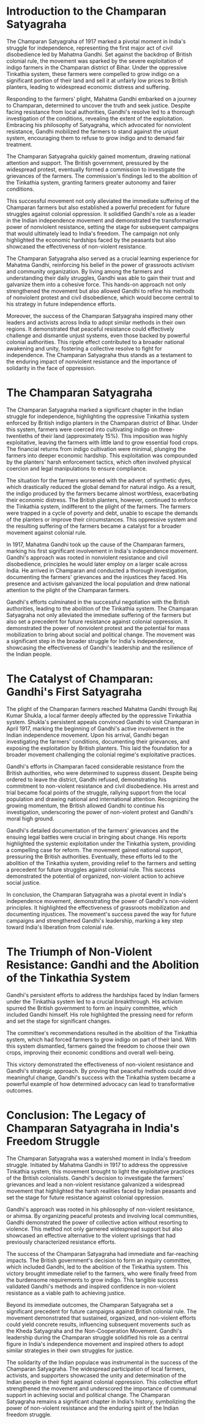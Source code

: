 # Introduction to the Champaran Satyagraha

The Champaran Satyagraha of 1917 marked a pivotal moment in India's struggle for independence, representing the first major act of civil disobedience led by Mahatma Gandhi. Set against the backdrop of British colonial rule, the movement was sparked by the severe exploitation of indigo farmers in the Champaran district of Bihar. Under the oppressive Tinkathia system, these farmers were compelled to grow indigo on a significant portion of their land and sell it at unfairly low prices to British planters, leading to widespread economic distress and suffering.

Responding to the farmers' plight, Mahatma Gandhi embarked on a journey to Champaran, determined to uncover the truth and seek justice. Despite facing resistance from local authorities, Gandhi's resolve led to a thorough investigation of the conditions, revealing the extent of the exploitation. Embracing his philosophy of Satyagraha, which advocated for nonviolent resistance, Gandhi mobilized the farmers to stand against the unjust system, encouraging them to refuse to grow indigo and to demand fair treatment.

The Champaran Satyagraha quickly gained momentum, drawing national attention and support. The British government, pressured by the widespread protest, eventually formed a commission to investigate the grievances of the farmers. The commission's findings led to the abolition of the Tinkathia system, granting farmers greater autonomy and fairer conditions.

This successful movement not only alleviated the immediate suffering of the Champaran farmers but also established a powerful precedent for future struggles against colonial oppression. It solidified Gandhi's role as a leader in the Indian independence movement and demonstrated the transformative power of nonviolent resistance, setting the stage for subsequent campaigns that would ultimately lead to India's freedom. The campaign not only highlighted the economic hardships faced by the peasants but also showcased the effectiveness of non-violent resistance.

The Champaran Satyagraha also served as a crucial learning experience for Mahatma Gandhi, reinforcing his belief in the power of grassroots activism and community organization. By living among the farmers and understanding their daily struggles, Gandhi was able to gain their trust and galvanize them into a cohesive force. This hands-on approach not only strengthened the movement but also allowed Gandhi to refine his methods of nonviolent protest and civil disobedience, which would become central to his strategy in future independence efforts.

Moreover, the success of the Champaran Satyagraha inspired many other leaders and activists across India to adopt similar methods in their own regions. It demonstrated that peaceful resistance could effectively challenge and dismantle unjust systems, even those backed by powerful colonial authorities. This ripple effect contributed to a broader national awakening and unity, fostering a collective resolve to fight for independence. The Champaran Satyagraha thus stands as a testament to the enduring impact of nonviolent resistance and the importance of solidarity in the face of oppression.

# The Champaran Satyagraha

The Champaran Satyagraha marked a significant chapter in the Indian struggle for independence, highlighting the oppressive Tinkathia system enforced by British indigo planters in the Champaran district of Bihar. Under this system, farmers were coerced into cultivating indigo on three-twentieths of their land (approximately 15%). This imposition was highly exploitative, leaving the farmers with little land to grow essential food crops. The financial returns from indigo cultivation were minimal, plunging the farmers into deeper economic hardship. This exploitation was compounded by the planters' harsh enforcement tactics, which often involved physical coercion and legal manipulations to ensure compliance.

The situation for the farmers worsened with the advent of synthetic dyes, which drastically reduced the global demand for natural indigo. As a result, the indigo produced by the farmers became almost worthless, exacerbating their economic distress. The British planters, however, continued to enforce the Tinkathia system, indifferent to the plight of the farmers. The farmers were trapped in a cycle of poverty and debt, unable to escape the demands of the planters or improve their circumstances. This oppressive system and the resulting suffering of the farmers became a catalyst for a broader movement against colonial rule.

In 1917, Mahatma Gandhi took up the cause of the Champaran farmers, marking his first significant involvement in India's independence movement. Gandhi's approach was rooted in nonviolent resistance and civil disobedience, principles he would later employ on a larger scale across India. He arrived in Champaran and conducted a thorough investigation, documenting the farmers' grievances and the injustices they faced. His presence and activism galvanized the local population and drew national attention to the plight of the Champaran farmers.

Gandhi's efforts culminated in the successful negotiation with the British authorities, leading to the abolition of the Tinkathia system. The Champaran Satyagraha not only alleviated the immediate suffering of the farmers but also set a precedent for future resistance against colonial oppression. It demonstrated the power of nonviolent protest and the potential for mass mobilization to bring about social and political change. The movement was a significant step in the broader struggle for India's independence, showcasing the effectiveness of Gandhi's leadership and the resilience of the Indian people.

# The Catalyst of Champaran: Gandhi's First Satyagraha

The plight of the Champaran farmers reached Mahatma Gandhi through Raj Kumar Shukla, a local farmer deeply affected by the oppressive Tinkathia system. Shukla's persistent appeals convinced Gandhi to visit Champaran in April 1917, marking the beginning of Gandhi's active involvement in the Indian independence movement. Upon his arrival, Gandhi began investigating the farmers' conditions, documenting their grievances, and exposing the exploitation by British planters. This laid the foundation for a broader movement challenging the colonial regime's exploitative practices.

Gandhi's efforts in Champaran faced considerable resistance from the British authorities, who were determined to suppress dissent. Despite being ordered to leave the district, Gandhi refused, demonstrating his commitment to non-violent resistance and civil disobedience. His arrest and trial became focal points of the struggle, rallying support from the local population and drawing national and international attention. Recognizing the growing momentum, the British allowed Gandhi to continue his investigation, underscoring the power of non-violent protest and Gandhi's moral high ground.

Gandhi's detailed documentation of the farmers' grievances and the ensuing legal battles were crucial in bringing about change. His reports highlighted the systemic exploitation under the Tinkathia system, providing a compelling case for reform. The movement gained national support, pressuring the British authorities. Eventually, these efforts led to the abolition of the Tinkathia system, providing relief to the farmers and setting a precedent for future struggles against colonial rule. This success demonstrated the potential of organized, non-violent action to achieve social justice.

In conclusion, the Champaran Satyagraha was a pivotal event in India's independence movement, demonstrating the power of Gandhi's non-violent principles. It highlighted the effectiveness of grassroots mobilization and documenting injustices. The movement's success paved the way for future campaigns and strengthened Gandhi's leadership, marking a key step toward India's liberation from colonial rule.

# The Triumph of Non-Violent Resistance: Gandhi and the Abolition of the Tinkathia System

Gandhi's persistent efforts to address the hardships faced by Indian farmers under the Tinkathia system led to a crucial breakthrough. His activism spurred the British government to form an inquiry committee, which included Gandhi himself. His role highlighted the pressing need for reform and set the stage for significant changes.

The committee's recommendations resulted in the abolition of the Tinkathia system, which had forced farmers to grow indigo on part of their land. With this system dismantled, farmers gained the freedom to choose their own crops, improving their economic conditions and overall well-being.

This victory demonstrated the effectiveness of non-violent resistance and Gandhi's strategic approach. By proving that peaceful methods could drive meaningful change, Gandhi's success with the Tinkathia system became a powerful example of how determined advocacy can lead to transformative outcomes.

# Conclusion: The Legacy of Champaran Satyagraha in India's Freedom Struggle

The Champaran Satyagraha was a watershed moment in India's freedom struggle. Initiated by Mahatma Gandhi in 1917 to address the oppressive Tinkathia system, this movement brought to light the exploitative practices of the British colonialists. Gandhi's decision to investigate the farmers' grievances and lead a non-violent resistance galvanized a widespread movement that highlighted the harsh realities faced by Indian peasants and set the stage for future resistance against colonial oppression.

Gandhi's approach was rooted in his philosophy of non-violent resistance, or ahimsa. By organizing peaceful protests and involving local communities, Gandhi demonstrated the power of collective action without resorting to violence. This method not only garnered widespread support but also showcased an effective alternative to the violent uprisings that had previously characterized resistance efforts.

The success of the Champaran Satyagraha had immediate and far-reaching impacts. The British government's decision to form an inquiry committee, which included Gandhi, led to the abolition of the Tinkathia system. This victory brought immediate relief to the farmers, who were finally freed from the burdensome requirements to grow indigo. This tangible success validated Gandhi's methods and inspired confidence in non-violent resistance as a viable path to achieving justice.

Beyond its immediate outcomes, the Champaran Satyagraha set a significant precedent for future campaigns against British colonial rule. The movement demonstrated that sustained, organized, and non-violent efforts could yield concrete results, influencing subsequent movements such as the Kheda Satyagraha and the Non-Cooperation Movement. Gandhi's leadership during the Champaran struggle solidified his role as a central figure in India's independence movement and inspired others to adopt similar strategies in their own struggles for justice.

The solidarity of the Indian populace was instrumental in the success of the Champaran Satyagraha. The widespread participation of local farmers, activists, and supporters showcased the unity and determination of the Indian people in their fight against colonial oppression. This collective effort strengthened the movement and underscored the importance of communal support in achieving social and political change. The Champaran Satyagraha remains a significant chapter in India's history, symbolizing the power of non-violent resistance and the enduring spirit of the Indian freedom struggle.